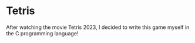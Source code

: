 # Tetris
After watching the movie Tetris 2023, I decided to write this game myself in the C programming language!
